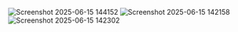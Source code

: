 
![Screenshot 2025-06-15 144152](https://github.com/user-attachments/assets/c38ec1b1-38cd-42bc-8260-e6a4287f9da5)
![Screenshot 2025-06-15 142158](https://github.com/user-attachments/assets/523feb59-be25-464f-bf19-68259b32a558)
![Screenshot 2025-06-15 142302](https://github.com/user-attachments/assets/b8fef1bf-2b39-4e00-a052-4eb5841fc466)
